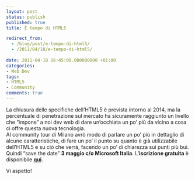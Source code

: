 ```yaml
---
layout: post
status: publish
published: true
title: È tempo di HTML5

redirect_from: 
  - /blog/post/e-tempo-di-html5/
  - /2011/04/18/e-tempo-di-html5/
  
date: 2011-04-18 16:45:00.000000000 +01:00
categories:
- Web Dev
tags:
- HTML5
- Community
comments: true
---
```

<p>La chiusura delle specifiche dell’HTML5 è prevista intorno al 2014, ma la percentuale di penetrazione sul mercato ha sicuramente raggiunto un livello che “impone” a noi dev web di dare un’occhiata un po’ più da vicino a cosa ci offre questa nuova tecnologia.   <br />Al community tour di Milano avrò modo di parlare un po’ più in dettaglio di alcune caratteristiche, di fare un po’ il punto su quanto è già utilizzabile dell’HTML5 e su ciò che verrà, facendo un po’ di chiarezza sui punti più bui.    <br />Quindi “save the date” <strong>3 maggio c/o Microsoft Italia</strong>. L’<strong>iscrizione gratuita</strong> è disponibile <a title="Community Tour Registrazione" href="http://communitydevtool.com/public/frmdetailevent.aspx?eventid=0703IIQDEDHMPMMECRHNNH" rel="nofollow" target="_blank"><strong>qui</strong></a>.</p>  <p>Vi aspetto!</p>

